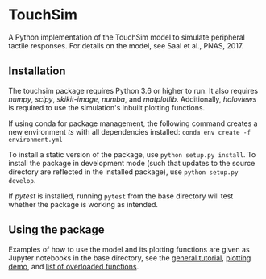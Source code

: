 # TouchSim
A Python implementation of the TouchSim model to simulate peripheral tactile responses. For details on the model, see Saal et al., PNAS, 2017.

## Installation
The touchsim package requires Python 3.6 or higher to run. It also requires *numpy*, *scipy*, *skikit-image*, *numba*, and *matplotlib*. Additionally, *holoviews* is required to use the simulation's inbuilt plotting functions.

If using conda for package management, the following command creates a new environment *ts* with all dependencies installed:
```conda env create -f environment.yml```

To install a static version of the package, use ```python setup.py install```. To install the package in development mode (such that updates to the source directory are reflected in the installed package), use ```python setup.py develop```.

If *pytest* is installed, running `pytest` from the base directory will test whether the package is working as intended.

## Using the package
Examples of how to use the model and its plotting functions are given as Jupyter notebooks in the base directory, see the [general tutorial](./touchsim_demo.ipynb), [plotting demo](./touchsim_plotting.ipynb), and [list of overloaded functions](./touchsim_shortcuts.ipynb).
